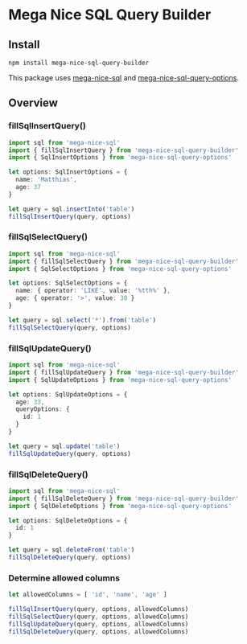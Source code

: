 # Mega Nice SQL Query Builder

## Install

`npm install mega-nice-sql-query-builder`

This package uses [mega-nice-sql](https://github.com/c0deritter/mega-nice-sql) and [mega-nice-sql-query-options](https://github.com/c0deritter/mega-nice-sql-query-options).

## Overview

### fillSqlInsertQuery()

```typescript
import sql from 'mega-nice-sql'
import { fillSqlInsertQuery } from 'mega-nice-sql-query-builder'
import { SqlInsertOptions } from 'mega-nice-sql-query-options'

let options: SqlInsertOptions = {
  name: 'Matthias',
  age: 37
}

let query = sql.insertInto('table')
fillSqlInsertQuery(query, options)
```

### fillSqlSelectQuery()

```typescript
import sql from 'mega-nice-sql'
import { fillSqlSelectQuery } from 'mega-nice-sql-query-builder'
import { SqlSelectOptions } from 'mega-nice-sql-query-options'

let options: SqlSelectOptions = {
  name: { operator: 'LIKE', value: '%tth%' },
  age: { operator: '>', value: 30 }
}

let query = sql.select('*').from('table')
fillSqlSelectQuery(query, options)
```

### fillSqlUpdateQuery()

```typescript
import sql from 'mega-nice-sql'
import { fillSqlUpdateQuery } from 'mega-nice-sql-query-builder'
import { SqlUpdateOptions } from 'mega-nice-sql-query-options'

let options: SqlUpdateOptions = {
  age: 33,
  queryOptions: {
    id: 1
  }
}

let query = sql.update('table')
fillSqlUpdateQuery(query, options)
```

### fillSqlDeleteQuery()

```typescript
import sql from 'mega-nice-sql'
import { fillSqlDeleteQuery } from 'mega-nice-sql-query-builder'
import { SqlDeleteOptions } from 'mega-nice-sql-query-options'

let options: SqlDeleteOptions = {
  id: 1
}

let query = sql.deleteFrom('table')
fillSqlDeleteQuery(query, options)
```

### Determine allowed columns

```typescript
let allowedColumns = [ 'id', 'name', 'age' ]

fillSqlInsertQuery(query, options, allowedColumns)
fillSqlSelectQuery(query, options, allowedColumns)
fillSqlUpdateQuery(query, options, allowedColumns)
fillSqlDeleteQuery(query, options, allowedColumns)
```